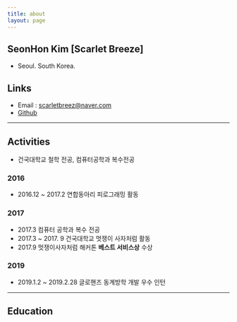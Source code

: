 ```yaml
---
title: about
layout: page
---
```


## SeonHon Kim [Scarlet Breeze]

- Seoul. South Korea.

## Links

- Email : scarletbreez@naver.com
- [Github](https://github.com/scarletbreeze)

---

## Activities

- 건국대학교 철학 전공, 컴퓨터공학과 복수전공

### 2016

- 2016.12 ~ 2017.2 연합동아리 피로그래밍 활동

### 2017

- 2017.3 컴퓨터 공학과 복수 전공
- 2017.3 ~ 2017. 9 건국대학교 멋쟁이 사자처럼 활동
- 2017.9 멋쟁이사자처럼 해커톤 **베스트 서비스상** 수상

### 2019

- 2019.1.2 ~ 2019.2.28 글로핸즈 동계방학 개발 우수 인턴

---

## Education
